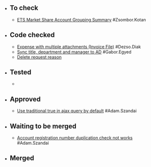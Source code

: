 - ## To check
	- [ETS Market Share Account Grouping Summary](https://gitlab.vertis.com:8443/vertis/mv2/-/merge_requests/370) #Zsombor.Kotan
- ## Code checked
	- [Expense with multiple attachments (Invoice File)](https://gitlab.vertis.com:8443/vertis/mv2/-/merge_requests/365) #Dezso.Diak
	- [Sync title, department and manager to AD](https://gitlab.vertis.com:8443/vertis/mv2/-/merge_requests/341) #Gabor.Egyed
	- [Delete request reason](https://gitlab.vertis.com:8443/vertis/mv2/-/merge_requests/259)
- ## Tested
	-
- ## Approved
	- [Use traditional true in ajax query by default](https://gitlab.vertis.com:8443/vertis/mv2/-/merge_requests/400) #Adam.Szandai
- ## Waiting to be merged
	- [Account registration number duplication check not works](https://gitlab.vertis.com:8443/vertis/mv2/-/merge_requests/399) #Adam.Szandai
- ## Merged